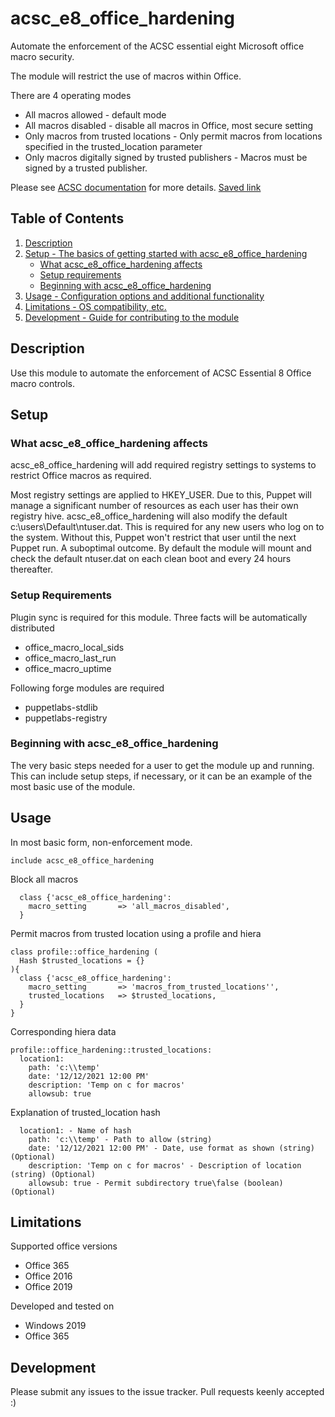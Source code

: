 # acsc_e8_office_hardening

Automate the enforcement of the ACSC essential eight Microsoft office macro security. 

The module will restrict the use of macros within Office. 

There are 4 operating modes
* All macros allowed - default mode
* All macros disabled - disable all macros in Office, most secure setting
* Only macros from trusted locations - Only permit macros from locations specified in the trusted_location parameter
* Only macros digitally signed by trusted publishers - Macros must be signed by a trusted publisher. 

Please see [ACSC documentation][1] for more details. 
[Saved link][2]

## Table of Contents

1. [Description](#description)
2. [Setup - The basics of getting started with acsc_e8_office_hardening](#setup)
    * [What acsc_e8_office_hardening affects](#what-acsc_e8_office_hardening-affects)
    * [Setup requirements](#setup-requirements)
    * [Beginning with acsc_e8_office_hardening](#beginning-with-acsc_e8_office_hardening)
3. [Usage - Configuration options and additional functionality](#usage)
4. [Limitations - OS compatibility, etc.](#limitations)
5. [Development - Guide for contributing to the module](#development)

## Description

Use this module to automate the enforcement of ACSC Essential 8 Office macro controls. 

## Setup

### What acsc_e8_office_hardening affects

acsc_e8_office_hardening will add required registry settings to systems to restrict Office macros as required.

Most registry settings are applied to HKEY_USER. Due to this, Puppet will manage a significant number of resources as each user has their own registry hive. 
acsc_e8_office_hardening will also modify the default c:\users\Default\ntuser.dat. This is required for any new users who log on to the system. Without this, Puppet won't restrict that user until the next Puppet run. A suboptimal outcome. 
By default the module will mount and check the default ntuser.dat on each clean boot and every 24 hours thereafter. 

### Setup Requirements

Plugin sync is required for this module. Three facts will be automatically distributed
* office_macro_local_sids
* office_macro_last_run
* office_macro_uptime

Following forge modules are required
* puppetlabs-stdlib
* puppetlabs-registry


### Beginning with acsc_e8_office_hardening

The very basic steps needed for a user to get the module up and running. This
can include setup steps, if necessary, or it can be an example of the most basic
use of the module.

## Usage

In most basic form, non-enforcement mode.

`include acsc_e8_office_hardening`

Block all macros

```
  class {'acsc_e8_office_hardening':
    macro_setting       => 'all_macros_disabled',
  }
```

Permit macros from trusted location using a profile and hiera

```
class profile::office_hardening (
  Hash $trusted_locations = {}
){
  class {'acsc_e8_office_hardening':
    macro_setting       => 'macros_from_trusted_locations'',
    trusted_locations   => $trusted_locations,
  }
}
```
Corresponding hiera data
```
profile::office_hardening::trusted_locations:
  location1:
    path: 'c:\\temp'
    date: '12/12/2021 12:00 PM'
    description: 'Temp on c for macros'
    allowsub: true
```

Explanation of trusted_location hash
```
  location1: - Name of hash
    path: 'c:\\temp' - Path to allow (string)
    date: '12/12/2021 12:00 PM' - Date, use format as shown (string) (Optional)
    description: 'Temp on c for macros' - Description of location (string) (Optional)
    allowsub: true - Permit subdirectory true\false (boolean) (Optional)
```

## Limitations

Supported office versions
- Office 365
- Office 2016
- Office 2019

Developed and tested on
- Windows 2019
- Office 365

## Development

Please submit any issues to the issue tracker.
Pull requests keenly accepted :)

[1]: https://www.cyber.gov.au/acsc/view-all-content/publications/microsoft-office-macro-security
[2]: https://github.com/benjamin-robertson/acsc_e8_office_hardening/blob/main/PROTECT%20-%20Microsoft%20Office%20Macro%20Security%20(October%202021).pdf
[3]: https://puppet.com/docs/puppet/latest/puppet_strings_style.html

